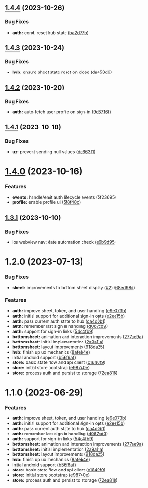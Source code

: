 

## [1.4.4](https://github.com/rownd/xamarin/compare/1.4.3...1.4.4) (2023-10-26)


### Bug Fixes

* **auth:** cond. reset hub state ([ba2d77b](https://github.com/rownd/xamarin/commit/ba2d77bbc07b24ddf840594553fc2718643e65ae))

## [1.4.3](https://github.com/rownd/xamarin/compare/1.4.2...1.4.3) (2023-10-24)


### Bug Fixes

* **hub:** ensure sheet state reset on close ([da453d6](https://github.com/rownd/xamarin/commit/da453d6ffc1a8cce86df2933f67346800f4fb3a8))

## [1.4.2](https://github.com/rownd/xamarin/compare/1.4.1...1.4.2) (2023-10-20)


### Bug Fixes

* **auth:** auto-fetch user profile on sign-in ([9d8716f](https://github.com/rownd/xamarin/commit/9d8716f7771aa18f72d759390e7e5fbd418e9088))

## [1.4.1](https://github.com/rownd/xamarin/compare/1.4.0...1.4.1) (2023-10-18)


### Bug Fixes

* **ux:** prevent sending null values ([de663f1](https://github.com/rownd/xamarin/commit/de663f10e04cee28492f0703ccf709b0a7234a45))

# [1.4.0](https://github.com/rownd/xamarin/compare/1.3.1...1.4.0) (2023-10-16)


### Features

* **events:** handle/emit auth lifecycle events ([5f23695](https://github.com/rownd/xamarin/commit/5f2369533ed54aa07f11fee1f062405c02d28c6c))
* **profile:** enable profile ui ([5f8f48c](https://github.com/rownd/xamarin/commit/5f8f48c8181d080ced1cedbf61b5f5f1b6b7f7d8))

## [1.3.1](https://github.com/rownd/xamarin/compare/1.3.0...1.3.1) (2023-10-10)


### Bug Fixes

* ios webview nav; date automation check ([e6b9d95](https://github.com/rownd/xamarin/commit/e6b9d953389719d9c8d49040015b106624195836))

# 1.2.0 (2023-07-13)


### Bug Fixes

* **sheet:** improvements to bottom sheet display ([#2](https://github.com/rownd/xamarin/issues/2)) ([68ed98d](https://github.com/rownd/xamarin/commit/68ed98d02c90ca5a37c767de2cefd2b93197a774))


### Features

* **auth:** improve sheet, token, and user handling ([e9e073b](https://github.com/rownd/xamarin/commit/e9e073b263a8886f388f3baf4a2c8bcf16d061f3))
* **auth:** initial support for additional sign-in opts ([e2ee15b](https://github.com/rownd/xamarin/commit/e2ee15b45ae1860de119a57b09bb156fc3a5221f))
* **auth:** pass current auth state to hub ([ca4d0b1](https://github.com/rownd/xamarin/commit/ca4d0b1f59d63490a5ef2dde1dc6b4eb9fbc80f4))
* **auth:** remember last sign in handling ([d067cd9](https://github.com/rownd/xamarin/commit/d067cd9a13e3d35aedf8de3de730347fe767969e))
* **auth:** support for sign-in links ([54c4fb9](https://github.com/rownd/xamarin/commit/54c4fb95c80294f8f0c0ac5b824aa1363f140336))
* **bottomsheet:** animation and interaction improvements ([277ae9a](https://github.com/rownd/xamarin/commit/277ae9a410a79f45ce3ba050fffccf881f9fdede))
* **bottomsheet:** initial implementation ([2a9a11a](https://github.com/rownd/xamarin/commit/2a9a11a78aeb3bd3ed9cb75fef7344f20b8c680d))
* **bottomsheet:** layout improvements ([918da25](https://github.com/rownd/xamarin/commit/918da25871ee50d6683a53c7e797db807272909b))
* **hub:** finish up ux mechanics ([8afeb4e](https://github.com/rownd/xamarin/commit/8afeb4ecc30e3c978270bae1889a16a0314f8544))
* initial android support ([b56f6af](https://github.com/rownd/xamarin/commit/b56f6af2fd6a337bed006eadf214486cb911b23d))
* **store:** basic state flow and api client ([c1640f9](https://github.com/rownd/xamarin/commit/c1640f993a9192e8d937c7239ca224b813fbafa5))
* **store:** initial store bootstrap ([e98740e](https://github.com/rownd/xamarin/commit/e98740ec47c014f16bcea6a2470637d700f89550))
* **store:** process auth and persist to storage ([72ea818](https://github.com/rownd/xamarin/commit/72ea818ad875a05cb394b87c2087e8cff857ddcd))

# 1.1.0 (2023-06-29)


### Features

* **auth:** improve sheet, token, and user handling ([e9e073b](https://github.com/rownd/xamarin/commit/e9e073b263a8886f388f3baf4a2c8bcf16d061f3))
* **auth:** initial support for additional sign-in opts ([e2ee15b](https://github.com/rownd/xamarin/commit/e2ee15b45ae1860de119a57b09bb156fc3a5221f))
* **auth:** pass current auth state to hub ([ca4d0b1](https://github.com/rownd/xamarin/commit/ca4d0b1f59d63490a5ef2dde1dc6b4eb9fbc80f4))
* **auth:** remember last sign in handling ([d067cd9](https://github.com/rownd/xamarin/commit/d067cd9a13e3d35aedf8de3de730347fe767969e))
* **auth:** support for sign-in links ([54c4fb9](https://github.com/rownd/xamarin/commit/54c4fb95c80294f8f0c0ac5b824aa1363f140336))
* **bottomsheet:** animation and interaction improvements ([277ae9a](https://github.com/rownd/xamarin/commit/277ae9a410a79f45ce3ba050fffccf881f9fdede))
* **bottomsheet:** initial implementation ([2a9a11a](https://github.com/rownd/xamarin/commit/2a9a11a78aeb3bd3ed9cb75fef7344f20b8c680d))
* **bottomsheet:** layout improvements ([918da25](https://github.com/rownd/xamarin/commit/918da25871ee50d6683a53c7e797db807272909b))
* **hub:** finish up ux mechanics ([8afeb4e](https://github.com/rownd/xamarin/commit/8afeb4ecc30e3c978270bae1889a16a0314f8544))
* initial android support ([b56f6af](https://github.com/rownd/xamarin/commit/b56f6af2fd6a337bed006eadf214486cb911b23d))
* **store:** basic state flow and api client ([c1640f9](https://github.com/rownd/xamarin/commit/c1640f993a9192e8d937c7239ca224b813fbafa5))
* **store:** initial store bootstrap ([e98740e](https://github.com/rownd/xamarin/commit/e98740ec47c014f16bcea6a2470637d700f89550))
* **store:** process auth and persist to storage ([72ea818](https://github.com/rownd/xamarin/commit/72ea818ad875a05cb394b87c2087e8cff857ddcd))